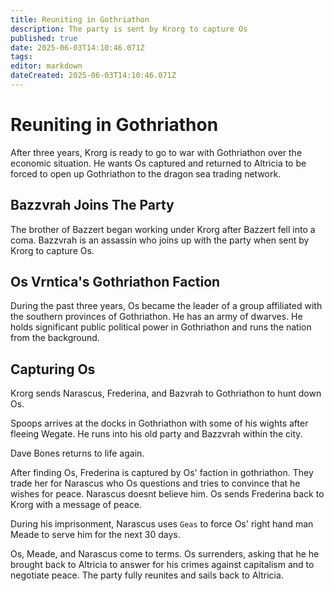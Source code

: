```yaml
---
title: Reuniting in Gothriathon
description: The party is sent by Krorg to capture Os
published: true
date: 2025-06-03T14:10:46.071Z
tags: 
editor: markdown
dateCreated: 2025-06-03T14:10:46.071Z
---
```


# Reuniting in Gothriathon
After three years, Krorg is ready to go to war with Gothriathon over the economic situation. He wants Os captured and returned to Altricia to be forced to open up Gothriathon to the dragon sea trading network.


## Bazzvrah Joins The Party
The brother of Bazzert began working under Krorg after Bazzert fell into a coma. Bazzvrah is an assassin who joins up with the party when sent by Krorg to capture Os.


## Os Vrntica's Gothriathon Faction
During the past three years, Os became the leader of a group affiliated with the southern provinces of Gothriathon. He has an army of dwarves. He holds significant public political power in Gothriathon and runs the nation from the background.

## Capturing Os
Krorg sends Narascus, Frederina, and Bazvrah to Gothriathon to hunt down Os.

Spoops arrives at the docks in Gothriathon with some of his wights after fleeing Wegate. He runs into his old party and Bazzvrah within the city. 

Dave Bones returns to life again.

After finding Os, Frederina is captured by Os' faction in gothriathon. They trade her for Narascus who Os questions and tries to convince that he wishes for peace. Narascus doesnt believe him. Os sends Frederina back to Krorg with a message of peace.

During his imprisonment, Narascus uses `Geas` to force Os' right hand man Meade to serve him for the next 30 days.

Os, Meade, and Narascus come to terms. Os surrenders, asking that he he brought back to Altricia to answer for his crimes against capitalism and to negotiate peace. The party fully reunites and sails back to Altricia.